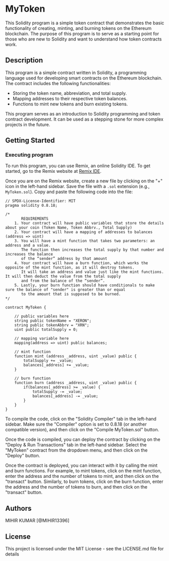 # MyToken
This Solidity program is a simple token contract that demonstrates the basic functionality of creating, minting, and burning tokens on the Ethereum blockchain. The purpose of this program is to serve as a starting point for those who are new to Solidity and want to understand how token contracts work.

## Description
This program is a simple contract written in Solidity, a programming language used for developing smart contracts on the Ethereum blockchain. The contract includes the following functionalities:
- Storing the token name, abbreviation, and total supply.
- Mapping addresses to their respective token balances.
- Functions to mint new tokens and burn existing tokens.

This program serves as an introduction to Solidity programming and token contract development. It can be used as a stepping stone for more complex projects in the future.

## Getting Started

### Executing program
To run this program, you can use Remix, an online Solidity IDE. To get started, go to the Remix website at [Remix IDE](https://remix.ethereum.org/).

Once you are on the Remix website, create a new file by clicking on the "+" icon in the left-hand sidebar. Save the file with a `.sol` extension (e.g., `MyToken.sol`). Copy and paste the following code into the file:

```solidity
// SPDX-License-Identifier: MIT
pragma solidity 0.8.18;

/*
       REQUIREMENTS
    1. Your contract will have public variables that store the details about your coin (Token Name, Token Abbrv., Total Supply)
    2. Your contract will have a mapping of addresses to balances (address => uint)
    3. You will have a mint function that takes two parameters: an address and a value. 
       The function then increases the total supply by that number and increases the balance 
       of the “sender” address by that amount
    4. Your contract will have a burn function, which works the opposite of the mint function, as it will destroy tokens. 
       It will take an address and value just like the mint functions. It will then deduct the value from the total supply 
       and from the balance of the “sender”.
    5. Lastly, your burn function should have conditionals to make sure the balance of "sender" is greater than or equal 
       to the amount that is supposed to be burned.
*/

contract MyToken {

    // public variables here
    string public tokenName = "XERON";
    string public tokenAbbrv = "XRN";
    uint public totalSupply = 0;

    // mapping variable here
    mapping(address => uint) public balances;

    // mint function
    function mint (address _address, uint _value) public {
        totalSupply += _value;
        balances[_address] += _value;
    }

    // burn function
    function burn (address _address, uint _value) public {
        if(balances[_address] >= _value) {
            totalSupply -= _value;
            balances[_address] -= _value;
        }
    }
}
```
To compile the code, click on the "Solidity Compiler" tab in the left-hand sidebar. Make sure the "Compiler" option is set to 0.8.18 (or another compatible version), and then click on the "Compile MyToken.sol" button.

Once the code is compiled, you can deploy the contract by clicking on the "Deploy & Run Transactions" tab in the left-hand sidebar. Select the "MyToken" contract from the dropdown menu, and then click on the "Deploy" button.

Once the contract is deployed, you can interact with it by calling the mint and burn functions. For example, to mint tokens, click on the mint function, enter the address and the number of tokens to mint, and then click on the "transact" button. Similarly, to burn tokens, click on the burn function, enter the address and the number of tokens to burn, and then click on the "transact" button.

## Authors

MIHIR KUMAR 
[@MIHIR13396]


## License

This project is licensed under the MIT License - see the LICENSE.md file for details
